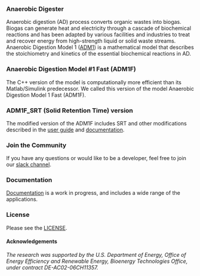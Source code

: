 ### Anaerobic Digester

Anaerobic digestion (AD) process converts organic wastes into biogas. Biogas can generate heat and electricity through a cascade of biochemical reactions and has been adapted by various facilities and industries to treat and recover energy from high-strength liquid or solid waste streams. Anaerobic Digestion Model 1 ([ADM1](https://iwaponline.com/wst/article-abstract/45/10/65/6034/The-IWA-Anaerobic-Digestion-Model-No-1-ADM1?redirectedFrom=fulltext)) is a mathematical model that describes the stoichiometry and kinetics of the essential biochemical reactions in AD. 

### Anaerobic Digestion Model #1 Fast (ADM1F)

The C++ version of the model is computationally more efficient than its Matlab/Simulink predecessor. We called this version of the model Anaerobic Digestion Model 1 Fast (ADM1F).

### ADM1F_SRT (Solid Retention Time) version

The modified version of the ADM1F includes SRT and other modifications described in the [user guide](https://github.com/Elchin/ADM1F_docs/blob/docs/sphinx/build/latex/adm1f.pdf) and [documentation](https://elchin.github.io/ADM1F_docs/compile.html#adm1f-srt).

### Join the Community

If you have any questions or would like to be a developer, feel free to join our [slack channel](http://fastadmmodeling.slack.com).

### Documentation

[Documentation](https://elchin.github.io/ADM1F_docs/) is a work in progress, and includes a wide range of the applications.

### License

Please see the [LICENSE](https://github.com/wwtmodels/Anaerobic-Digestion-Models/blob/ADM1F/ADM1F/LICENSE).

#### Acknowledgements

*The research was supported by the U.S. Department of Energy, Office of Energy Efficiency and Renewable Energy, Bioenergy Technologies Office, under contract DE-AC02-06CH11357.*


